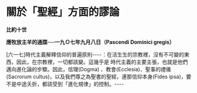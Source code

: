 # 關於「聖經」方面的謬論


**比約十世**

**應牧放主羊的通牒──一九Ｏ七年九月八日（Pascendi Dominici gregis）**





[六一七]時代主義解釋信仰的普遍原則----：在活生生的宗教裡，沒有不可變的東西，因此，在宗教裡，一切都該變。這幾乎是
時代主義的主要主張，也就是他們邁向進化論的步驟。因此，信理(Dogma) 、教會(Ecclesia)、聖事的禮儀(Sacrorum 
cultus)，以及我們尊之為聖書的聖經，連那信仰本身(Fides ipsa)，要不是中途夭折，都該受到「進化規律」的控制。----

